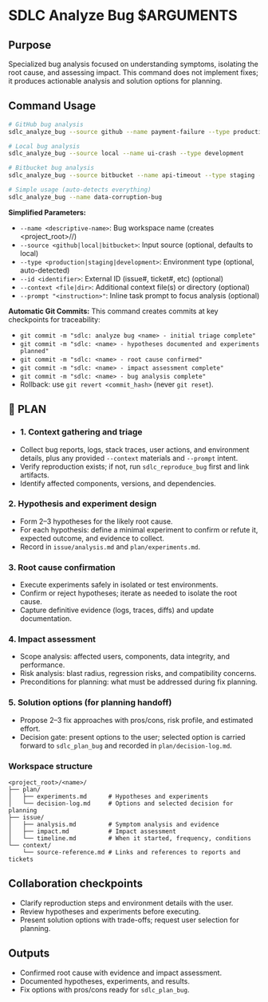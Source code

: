 # SDLC Analyze Bug $ARGUMENTS

## Purpose
Specialized bug analysis focused on understanding symptoms, isolating the root cause, and
assessing impact. This command does not implement fixes; it produces actionable analysis and
solution options for planning.

## Command Usage
```bash
# GitHub bug analysis
sdlc_analyze_bug --source github --name payment-failure --type production --id 456

# Local bug analysis
sdlc_analyze_bug --source local --name ui-crash --type development

# Bitbucket bug analysis
sdlc_analyze_bug --source bitbucket --name api-timeout --type staging --id 789

# Simple usage (auto-detects everything)
sdlc_analyze_bug --name data-corruption-bug
```

**Simplified Parameters:**
- `--name <descriptive-name>`: Bug workspace name (creates <project_root>/<name>/)
- `--source <github|local|bitbucket>`: Input source (optional, defaults to local)
- `--type <production|staging|development>`: Environment type (optional, auto-detected)
- `--id <identifier>`: External ID (issue#, ticket#, etc) (optional)
- `--context <file|dir>`: Additional context file(s) or directory (optional)
- `--prompt "<instruction>"`: Inline task prompt to focus analysis (optional)

**Automatic Git Commits:**
This command creates commits at key checkpoints for traceability:
- `git commit -m "sdlc: analyze bug <name> - initial triage complete"`
- `git commit -m "sdlc: <name> - hypotheses documented and experiments planned"`
- `git commit -m "sdlc: <name> - root cause confirmed"`
- `git commit -m "sdlc: <name> - impact assessment complete"`
- `git commit -m "sdlc: <name> - bug analysis complete"`
- Rollback: use `git revert <commit_hash>` (never `git reset`).

## 🔹 PLAN
- ### 1. Context gathering and triage
- Collect bug reports, logs, stack traces, user actions, and environment details, plus any
  provided `--context` materials and `--prompt` intent.
- Verify reproduction exists; if not, run `sdlc_reproduce_bug` first and link artifacts.
- Identify affected components, versions, and dependencies.

### 2. Hypothesis and experiment design
- Form 2–3 hypotheses for the likely root cause.
- For each hypothesis: define a minimal experiment to confirm or refute it, expected outcome,
  and evidence to collect.
- Record in `issue/analysis.md` and `plan/experiments.md`.

### 3. Root cause confirmation
- Execute experiments safely in isolated or test environments.
- Confirm or reject hypotheses; iterate as needed to isolate the root cause.
- Capture definitive evidence (logs, traces, diffs) and update documentation.

### 4. Impact assessment
- Scope analysis: affected users, components, data integrity, and performance.
- Risk analysis: blast radius, regression risks, and compatibility concerns.
- Preconditions for planning: what must be addressed during fix planning.

### 5. Solution options (for planning handoff)
- Propose 2–3 fix approaches with pros/cons, risk profile, and estimated effort.
- Decision gate: present options to the user; selected option is carried forward to
  `sdlc_plan_bug` and recorded in `plan/decision-log.md`.

### Workspace structure
```
<project_root>/<name>/
├── plan/
│   ├── experiments.md      # Hypotheses and experiments
│   └── decision-log.md     # Options and selected decision for planning
├── issue/
│   ├── analysis.md         # Symptom analysis and evidence
│   ├── impact.md           # Impact assessment
│   └── timeline.md         # When it started, frequency, conditions
└── context/
    └── source-reference.md # Links and references to reports and tickets
```

## Collaboration checkpoints
- Clarify reproduction steps and environment details with the user.
- Review hypotheses and experiments before executing.
- Present solution options with trade-offs; request user selection for planning.

## Outputs
- Confirmed root cause with evidence and impact assessment.
- Documented hypotheses, experiments, and results.
- Fix options with pros/cons ready for `sdlc_plan_bug`.
